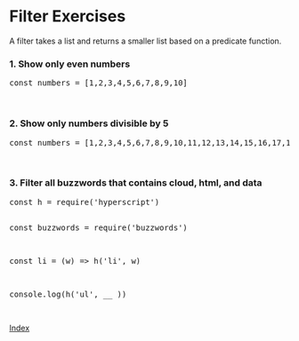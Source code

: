 # Filter Exercises

A filter takes a list and returns a smaller list based on a predicate function.

### 1. Show only even numbers

<div class="tonic">
  <pre>
const numbers = [1,2,3,4,5,6,7,8,9,10]

  </pre>
</div>

### 2. Show only numbers divisible by 5


<div class="tonic">
  <pre>
const numbers = [1,2,3,4,5,6,7,8,9,10,11,12,13,14,15,16,17,18,19,20]

  </pre>
</div>

### 3. Filter all buzzwords that contains cloud, html, and data

<div class="tonic">
<pre>
const h = require('hyperscript')

const buzzwords = require('buzzwords')

const li = (w) => h('li', w)

console.log(h('ul', __ ))

</pre>
</div>


[Index](/)
